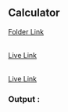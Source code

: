 ## Calculator

[Folder Link](https://github.com/imankitadas/Fullstack-Javascript-Projects-2023/tree/main/JAVASCRIPT%20ASSIGNMENTS/03_Calculator)<br><br>

[Live Link](https://6537914137a6190e11073419--willowy-vacherin-19de92.netlify.app/)<br><br>

[Live Link]()<br>
### Output :
